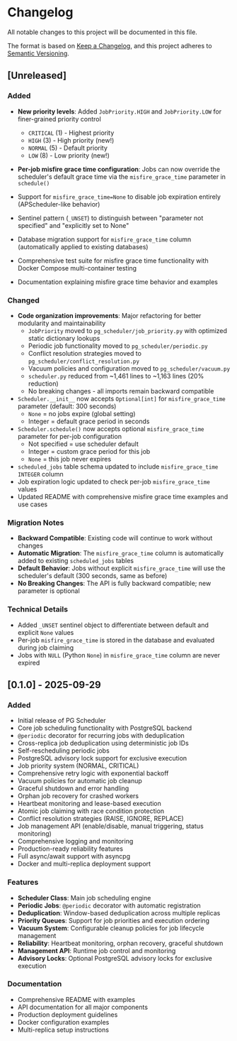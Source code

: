# Changelog

All notable changes to this project will be documented in this file.

The format is based on [Keep a Changelog](https://keepachangelog.com/en/1.0.0/),
and this project adheres to [Semantic Versioning](https://semver.org/spec/v2.0.0.html).

## [Unreleased]

### Added
- **New priority levels**: Added `JobPriority.HIGH` and `JobPriority.LOW` for finer-grained priority control
  - `CRITICAL` (1) - Highest priority
  - `HIGH` (3) - High priority (new!)
  - `NORMAL` (5) - Default priority
  - `LOW` (8) - Low priority (new!)

- **Per-job misfire grace time configuration**: Jobs can now override the scheduler's default grace time via the `misfire_grace_time` parameter in `schedule()`
- Support for `misfire_grace_time=None` to disable job expiration entirely (APScheduler-like behavior)
- Sentinel pattern (`_UNSET`) to distinguish between "parameter not specified" and "explicitly set to None"
- Database migration support for `misfire_grace_time` column (automatically applied to existing databases)
- Comprehensive test suite for misfire grace time functionality with Docker Compose multi-container testing
- Documentation explaining misfire grace time behavior and examples

### Changed
- **Code organization improvements**: Major refactoring for better modularity and maintainability
  - `JobPriority` moved to `pg_scheduler/job_priority.py` with optimized static dictionary lookups
  - Periodic job functionality moved to `pg_scheduler/periodic.py`
  - Conflict resolution strategies moved to `pg_scheduler/conflict_resolution.py`
  - Vacuum policies and configuration moved to `pg_scheduler/vacuum.py`
  - `scheduler.py` reduced from ~1,461 lines to ~1,163 lines (20% reduction)
  - No breaking changes - all imports remain backward compatible
- `Scheduler.__init__` now accepts `Optional[int]` for `misfire_grace_time` parameter (default: 300 seconds)
  - `None` = no jobs expire (global setting)
  - Integer = default grace period in seconds
- `Scheduler.schedule()` now accepts optional `misfire_grace_time` parameter for per-job configuration
  - Not specified = use scheduler default
  - Integer = custom grace period for this job
  - `None` = this job never expires
- `scheduled_jobs` table schema updated to include `misfire_grace_time INTEGER` column
- Job expiration logic updated to check per-job `misfire_grace_time` values
- Updated README with comprehensive misfire grace time examples and use cases

### Migration Notes
- **Backward Compatible**: Existing code will continue to work without changes
- **Automatic Migration**: The `misfire_grace_time` column is automatically added to existing `scheduled_jobs` tables
- **Default Behavior**: Jobs without explicit `misfire_grace_time` will use the scheduler's default (300 seconds, same as before)
- **No Breaking Changes**: The API is fully backward compatible; new parameter is optional

### Technical Details
- Added `_UNSET` sentinel object to differentiate between default and explicit `None` values
- Per-job `misfire_grace_time` is stored in the database and evaluated during job claiming
- Jobs with `NULL` (Python `None`) in `misfire_grace_time` column are never expired

## [0.1.0] - 2025-09-29

### Added
- Initial release of PG Scheduler
- Core job scheduling functionality with PostgreSQL backend
- `@periodic` decorator for recurring jobs with deduplication
- Cross-replica job deduplication using deterministic job IDs
- Self-rescheduling periodic jobs
- PostgreSQL advisory lock support for exclusive execution
- Job priority system (NORMAL, CRITICAL)
- Comprehensive retry logic with exponential backoff
- Vacuum policies for automatic job cleanup
- Graceful shutdown and error handling
- Orphan job recovery for crashed workers
- Heartbeat monitoring and lease-based execution
- Atomic job claiming with race condition protection
- Conflict resolution strategies (RAISE, IGNORE, REPLACE)
- Job management API (enable/disable, manual triggering, status monitoring)
- Comprehensive logging and monitoring
- Production-ready reliability features
- Full async/await support with asyncpg
- Docker and multi-replica deployment support

### Features
- **Scheduler Class**: Main job scheduling engine
- **Periodic Jobs**: `@periodic` decorator with automatic registration
- **Deduplication**: Window-based deduplication across multiple replicas  
- **Priority Queues**: Support for job priorities and execution ordering
- **Vacuum System**: Configurable cleanup policies for job lifecycle management
- **Reliability**: Heartbeat monitoring, orphan recovery, graceful shutdown
- **Management API**: Runtime job control and monitoring
- **Advisory Locks**: Optional PostgreSQL advisory locks for exclusive execution

### Documentation
- Comprehensive README with examples
- API documentation for all major components
- Production deployment guidelines
- Docker configuration examples
- Multi-replica setup instructions
